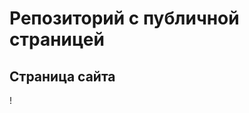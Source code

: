 # Репозиторий с публичной страницей

## Страница сайта

<!-- Вставьте ссылку на публичную страницу -->!